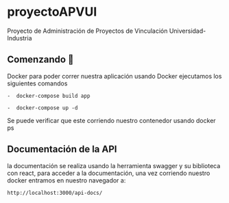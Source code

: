 # proyectoAPVUI
Proyecto de Administración de Proyectos de Vinculación Universidad-Industria

## Comenzando 🚀
Docker
para poder correr nuestra aplicación usando Docker ejecutamos los siguientes comandos
```
-  docker-compose build app
```
```
-  docker-compose up -d
```
Se puede verificar que este corriendo nuestro contenedor usando docker ps

## Documentación de la API
la documentación se realiza usando la herramienta swagger y su biblioteca con react, para acceder a la documentación, una vez corriendo nuestro docker entramos en nuestro navegador a:
```
http://localhost:3000/api-docs/
```


